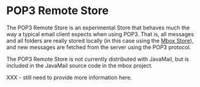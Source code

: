 POP3 Remote Store
=================

The POP3 Remote Store is an experimental Store that behaves much the
way a typical email client expects when using POP3. That is, all
messages and all folders are really stored locally (in this case using
the [Mbox Store](Mbox-Store)), and new messages are fetched
from the server using the POP3 protocol.

The POP3 Remote Store is not currently distributed with JavaMail, but
is included in the JavaMail source code in the mbox project.

XXX - still need to provide more information here.
